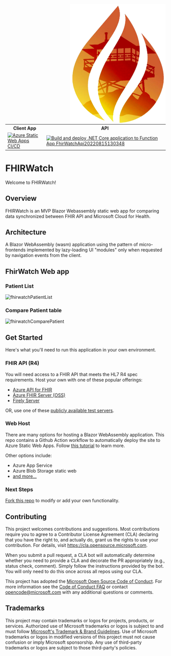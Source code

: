 <img src="./docs/img/fhir-watch.png" width=300 align=right><br/>

<table>
<tr>
<th>Client App</th>
<th>API</th>
</tr>
<tr>
<td>
    <a href="https://github.com/microsoft/fhir-watch/actions/workflows/azure-static-web-apps-calm-wave-01c2b9f10.yml"><img src="https://github.com/microsoft/fhir-watch/actions/workflows/azure-static-web-apps-calm-wave-01c2b9f10.yml/badge.svg" alt="Azure Static Web Apps CI/CD"></a>
</td>
<td>
    <a href="https://github.com/microsoft/fhir-watch/actions/workflows/FhirWatchApi20220815130348.yml"><img src="https://github.com/microsoft/fhir-watch/actions/workflows/FhirWatchApi20220815130348.yml/badge.svg" alt="Build and deploy .NET Core application to Function App FhirWatchApi20220815130348"></a>
</td>
</tr>
</table>

# FHIRWatch
Welcome to FHIRWatch!

## Overview
FHIRWatch is an MVP Blazor Webassembly static web app for comparing data synchronized between FHIR API and Microsoft Cloud for Health.

## Architecture
A Blazor WebAssembly (wasm) application using the pattern of micro-frontends implemented by lazy-loading UI "modules" only when requested by navigation events from the client.

## FhirWatch Web app

### Patient List
![fhirwatchPatientList](https://user-images.githubusercontent.com/69863736/186772782-86f7a070-0667-44fc-a8c9-e0fcc9ae21f6.png)

### Compare Patient table
![fhirwatchComparePatient](https://user-images.githubusercontent.com/69863736/186772861-d795e47c-b4ed-4f52-8678-e327a0c00699.png)


## Get Started
Here's what you'll need to run this application in your own environment.

### FHIR API (R4)
You will need access to a FHIR API that meets the HL7 R4 spec requirements. 
Host your own with one of these popular offerings:
* [Azure API for FHIR](https://docs.microsoft.com/en-us/azure/healthcare-apis/fhir/fhir-portal-quickstart)
* [Azure FHIR Server (OSS)](https://github.com/microsoft/fhir-server/blob/main/docs/QuickstartDeployPortal.md)
* [Firely Server](https://fire.ly/products/firely-server/)

OR, use one of these [publicly available test servers](https://wiki.hl7.org/index.php?title=Publicly_Available_FHIR_Servers_for_testing).

### Web Host
There are many options for hosting a Blazor WebAssembly application. This repo contains a Github Action workflow to automatically deploy the site to Azure Static Web Apps. 
Follow [this tutorial](https://docs.microsoft.com/en-us/azure/static-web-apps/deploy-blazor) to learn more.

Other options include:
* Azure App Service
* Azure Blob Storage static web
* [and more...](https://docs.microsoft.com/en-us/aspnet/core/blazor/host-and-deploy/webassembly?view=aspnetcore-5.0)

### Next Steps
[Fork this repo](https://github.com/microsoft/fhir-watch/fork) to modify or add your own functionality.

## Contributing

This project welcomes contributions and suggestions. Most contributions require you to agree to a
Contributor License Agreement (CLA) declaring that you have the right to, and actually do, grant us
the rights to use your contribution. For details, visit https://cla.opensource.microsoft.com.

When you submit a pull request, a CLA bot will automatically determine whether you need to provide
a CLA and decorate the PR appropriately (e.g., status check, comment). Simply follow the instructions
provided by the bot. You will only need to do this once across all repos using our CLA.

This project has adopted the [Microsoft Open Source Code of Conduct](https://opensource.microsoft.com/codeofconduct/).
For more information see the [Code of Conduct FAQ](https://opensource.microsoft.com/codeofconduct/faq/) or
contact [opencode@microsoft.com](mailto:opencode@microsoft.com) with any additional questions or comments.

## Trademarks

This project may contain trademarks or logos for projects, products, or services. Authorized use of Microsoft 
trademarks or logos is subject to and must follow 
[Microsoft's Trademark & Brand Guidelines](https://www.microsoft.com/en-us/legal/intellectualproperty/trademarks/usage/general).
Use of Microsoft trademarks or logos in modified versions of this project must not cause confusion or imply Microsoft sponsorship.
Any use of third-party trademarks or logos are subject to those third-party's policies.
